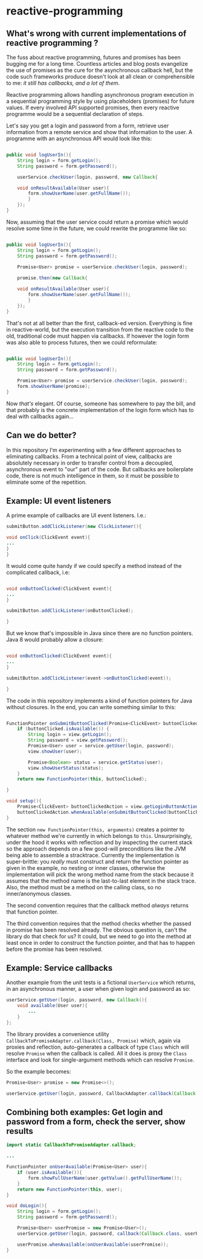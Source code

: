 reactive-programming
====================

## What's wrong with current implementations of reactive programming ?

The fuss about reactive programming, futures and promises has been bugging me for a long time. Countless articles and blog posts
evangelize the use of promises as the cure for the asynchronous callback hell, but the code such frameworks produce doesn't look
at all clean or comprehensible to me: _it still has callbacks, and a lot of them_.

Reactive programming allows handling asynchronous program execution in a sequential programming style by using placeholders (promises)
for future values. If every involved API supported promises, then every reactive programme would be a sequential declaration of steps.

Let's say you get a login and password from a form, retrieve user information from a remote service and show that information to the user.
A programme with an asynchronous API would look like this:

```java

public void logUserIn(){
	String login = form.getLogin();
	String password = form.getPassword();

	userService.checkUser(login, password, new Callback{

	void onResultAvailable(User user){
		form.showUserName(user.getFullName());
		}
	});
}

```

Now, assuming that the user service could return a promise which would resolve some time in the future, we could
rewrite the programme like so:

```java

public void logUserIn(){
	String login = form.getLogin();
	String password = form.getPassword();

	Promise<User> promise = userService.checkUser(login, password);
	
	promise.then(new Callback{

	void onResultAvailable(User user){
		form.showUserName(user.getFullName());
		}
	});
}

```

That's not at all better than the first, callback-ed version. Everything is fine in reactive-world, but the execution transition from
the reactive code to the old, traditional code must happen via callbacks. If however the login form was also able to
process futures, then we could reformulate:

```java

public void logUserIn(){
	String login = form.getLogin();
	String password = form.getPassword();

	Promise<User> promise = userService.checkUser(login, password);
	form.showUserName(promise);
}

```

Now _that's_ elegant. Of course, someone has somewhere to pay the bill, and that probably is the concrete implementation of the login form which has to deal
with callbacks again...

## Can we do better?

In this repository I'm experimenting with a few different approaches to eliminating callbacks. From a technical point of view, callbacks are absolutely necessary in
order to transfer control from a decoupled, asynchronous event to "our" part of the code. But callbacks are boilerplate code, there is not much intelligence in them,
so it must be possible to eliminate some of the repetition.

## Example: UI event listeners

A prime example of callbacks are UI event listeners. I.e.:

```java
submitButton.addClickListener(new ClickListener(){

void onClick(ClickEvent event){
...
}
}
```

It would come quite handy if we could specify a method instead of the complicated callback, i.e:


```java

void onButtonClicked(ClickEvent event){
...
}

submitButton.addClickListener(onButtonClicked);

}
```

But we know that's impossible in Java since there are no function pointers. Java 8 would probably allow a closure:

```java

void onButtonClicked(ClickEvent event){
...
}

submitButton.addClickListener(event->onButtonClicked(event));

}
```


The code in this repository implements a kind of function pointers for Java without closures. In the end, you can write something similar to this:

```java

FunctionPointer onSubmitButtonClicked(Promise<ClickEvent> buttonClicked) {
	if (buttonClicked.isAvailable()) {
		String login = view.getLogin();
		String password = view.getPassword();
		Promise<User> user = service.getUser(login, password);
		view.showUser(user);

		Promise<Boolean> status = service.getStatus(user);
		view.showUserStatus(status);
	}
	return new FunctionPointer(this, buttonClicked);

}

void setup(){
	Promise<ClickEvent> buttonClickedAction = view.getLoginButtonAction();
	buttonClickedAction.whenAvailable(onSubmitButtonClicked(buttonClickedAction));
}
```

The section ```new FunctionPointer(this, arguments)``` creates a pointer to whatever method we're currently in which belongs to ```this```.
Unsurprisingly, under the hood it works with reflection and by inspecting the current stack so the approach depends on a few good-will preconditions
like the JVM being able to assemble a stracktrace. Currently the implementation is super-brittle: you _really_ must construct and return the function
pointer as given in the example, no nesting or inner classes, otherwise the implementation will pick the wrong method name from the stack because it
assumes that the method name is the last-to-last element in the stack trace. Also, the method must be a method on the calling class, so no inner/anonymous classes.

The second convention requires that the callback method _always_ returns that function pointer.

The third convention requires that the method checks whether the passed in promise has been resolved already. The obvious question is, can't the library
do that check for us? It could, but we need to go into the method at least once in order to construct the function pointer, and that has to happen before the
promise has been resolved.

## Example: Service callbacks

Another example from the unit tests is a fictional ```UserService``` which returns, in an asynchronous manner, a user when given login and password as so:

```java
userService.getUser(login, password, new Callback(){
	void available(User user){
		...
	}
};
```

The library provides a convenience utility ```CallbackToPromiseAdapter.callback(Class, Promise)``` which, again via proxies and reflection, auto-generates
a callback of type ```Class``` which will resolve ```Promise``` when the callback is called. All it does is proxy the ```Class``` interface and
look for single-argument methods which can resolve ```Promise```.

So the example becomes:

```java
Promise<User> promise = new Promise<>();

userService.getUser(login, password, CallbackAdapter.callback(Callback.class, promise);
```

## Combining both examples: Get login and password from a form, check the server, show results

```java
import static CallbackToPromiseAdapter.callback;

...

FunctionPointer onUserAvailable(Promise<User> user){
	if (user.isAvailable()){
		form.showFullUserName(user.getValue().getFullUserName());
	}
	return new FunctionPointer(this, user);
}

void doLogin(){
	String login = form.getLogin();
	String password = form.getPassword();

	Promise<User> userPromise = new Promise<User>();
	userService.getUser(login, password, callback(Callback.class, userPromise);

	userPromise.whenAvailable(onUserAvailable(userPromise));
}
```